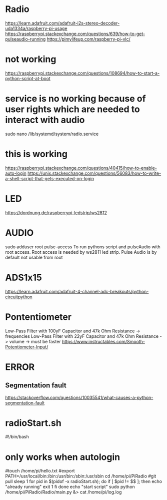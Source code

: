 # Radio


https://learn.adafruit.com/adafruit-i2s-stereo-decoder-uda1334a/raspberry-pi-usage
https://raspberrypi.stackexchange.com/questions/639/how-to-get-pulseaudio-running
https://pimylifeup.com/raspberry-pi-vlc/

# not working
https://raspberrypi.stackexchange.com/questions/108694/how-to-start-a-python-script-at-boot


# service is no working because of user rights which are needed to interact with audio
sudo nano /lib/systemd/system/radio.service

# this is working
https://raspberrypi.stackexchange.com/questions/40415/how-to-enable-auto-login
https://unix.stackexchange.com/questions/56083/how-to-write-a-shell-script-that-gets-executed-on-login



# LED
https://dordnung.de/raspberrypi-ledstrip/ws2812

# AUDIO
sudo adduser root pulse-access
To run pythons script and pulseAudio with root access. Root access is needed by ws2811 led strip. Pulse Audio is by default not usable from root

# ADS1x15
https://learn.adafruit.com/adafruit-4-channel-adc-breakouts/python-circuitpython

# Pontentiometer
Low-Pass Filter with 100yF Capacitor and 47k Ohm Resistance -> frequencies
Low-Pass Filter with 22yF Capacitor and 47k Ohm Resistance -> volume -> must be faster
https://www.instructables.com/Smooth-Potentiometer-Input/

# ERROR
## Segmentation fault
https://stackoverflow.com/questions/10035541/what-causes-a-python-segmentation-fault


# radioStart.sh

#!/bin/bash
# only works when autologin
#touch /home/pi/hello.txt
#export PATH=/usr/local/bin:/bin:/usr/bin:/sbin:/usr/sbin
cd /home/pi/PiRadio
#git pull
sleep 1
for pid in $(pidof -x radioStart.sh); do
    if [ $pid != $$ ]; then
        echo "already running"
        exit 1
    fi
done
echo "start script"
sudo python /home/pi/PiRadio/Radio/main.py &>  cat /home/pi/log.log

